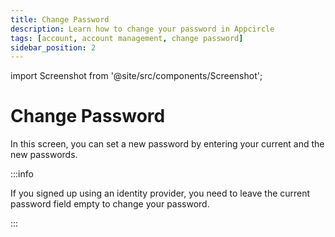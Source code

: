 ```yaml
---
title: Change Password
description: Learn how to change your password in Appcircle
tags: [account, account management, change password]
sidebar_position: 2
---
```


import Screenshot from '@site/src/components/Screenshot';

# Change Password

In this screen, you can set a new password by entering your current and the new passwords.

:::info

If you signed up using an identity provider, you need to leave the current password field empty to change your password.

:::

<Screenshot url='https://cdn.appcircle.io/docs/assets/myaccount-change-password.png' />
